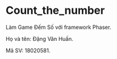 # Count_the_number
Làm Game Đếm Số với framework Phaser.

Họ và tên: Đặng Văn Huấn.

Mã SV: 18020581.